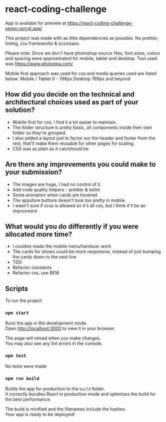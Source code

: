 # react-coding-challenge

App is availabe for preview at https://react-coding-challenge-seven.vercel.app/

This project was made with as little dependencies as possible.
No prettier, linting, css frameworks & scss/sass.

Please note:
Since we don't have photoshop source files, font sizes, colors and spacing were approximated for mobile, tablet and desktop. Tool used was https://www.photopea.com/

Mobile first approach was used for css and media queries used are listed below:
Mobile / Tablet 0 - 768px
Desktop 769px and beyond

## How did you decide on the technical and architectural choices used as part of your solution?

- Mobile first for css, I find it a lot easier to maintain.
- The folder structure is pretty basic, all components inside their own folder so they're grouped.
- I also added a layout just to factor our the header and footer from the rest, that'll make them reusable for other pages for scaling.
- CSS was as plain as it can/should be

## Are there any improvements you could make to your submission?

- The images are huge, I had no control of it.
- Add code quality helpers - prettier & eslint
- Some animation when cards are hovered
- The appstore buttons doesn't look too pretty in mobile
- I wasn't sure if scss is allowed so it's all css, but i think it'll be an improvment

## What would you do differently if you were allocated more time?

- I couldve made the mobile menu/hambuer work
- The cards for shows could be more responsive, instead of just bumping the cards down to the next line
- TDD
- Refactor constants
- Refactor css, use BEM

## Scripts

To run the project

### `npm start`

Runs the app in the development mode.\
Open [http://localhost:3000](http://localhost:3000) to view it in your browser.

The page will reload when you make changes.\
You may also see any lint errors in the console.

### `npm test`

No tests were made

### `npm run build`

Builds the app for production to the `build` folder.\
It correctly bundles React in production mode and optimizes the build for the best performance.

The build is minified and the filenames include the hashes.\
Your app is ready to be deployed!
